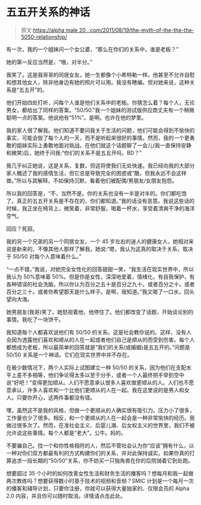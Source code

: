 # 五五开关系的神话

> 原文:[https://alpha male 20 . com/2011/08/19/the-myth-of-the-the-the-5050-relationship/](https://alphamale20.com/2011/08/19/the-myth-of-the-5050-relationship/)

有一次，我的一个姐妹问一个女公婆，“那么在你们的关系中，谁是老板？”

她的第一反应当然是，“哦，对半分。”

我笑了。这是我哥哥的同居女友，她一生都像个小希特勒一样。他甚至不允许自慰和想其他女人，除非他身边有她的照片可以用。我没有瞎编。但对她来说，这种关系是“五五开”的。

他们开始四处打听，问每个人谁是他们关系中的老板。你猜怎么着？每个人，无论男女，都给出了同样的答案。"50/50."我一个姐妹的测试版供应商丈夫有一个稍微聪明一点的答案。他说他有“51%”。是啊。也许在他的梦里。

我的家人很了解我。他们知道不要问我关于生活的问题，他们可能会得到不愉快的事实，可能会毁了每个人的一天，而不是听起来很好的事情。然而，我的一个更勇敢的姐妹实际上勇敢地面对挑战。在他们就这个话题聊了一会儿(我一直保持安静和微笑)后，她终于问我:“你们的关系不是五五开吗，BD？”

我几乎纠正她说，这是关系，复数，但这将使我们无处快速。我已经向我的大部分家人概述了我的感情生活，但它总是导致完全的困惑或“酷，但我永远不会这样做。”所以与其解释，不如保持沉默，看着他们被配偶/男朋友/女朋友抱怨。

所以我的回答是，“不，当然不是。你的关系也没有一半是对半的。你们都吃饱了。真正的五五开关系是不存在的，你们都知道。”我的话没有恶意。我说这些话的时候，我正坐在椅背上，微笑着，非常舒服，喝着一杯水，享受着清爽干净的海洋空气。

回应？死寂。

我的另一个兄弟的另一个同居女友，一个 45 岁左右的迷人的健康女人，她相对来说是新来的，不像其他人那样了解我，她说:“嗯，我认为这真的取决于关系，取决于 50/50 对每个人意味着什么。”

“一点不错，”我说，对她完全女性化的回答甜甜一笑，“我生活在现实世界中，所以我认为 50%意味着 50%。但是你是女性，深深地爱着，情绪化，有自我保护，有各种错误的社会洗脑，所以你认为百分之五十是百分之九十。或者百分之十。或者百分之三十。或者你希望那天是什么样子。是啊，我知道。”我又喝了一口水，回头望向大海。

她男朋友(我哥)笑了。她怒视着他，他停住了。他们都改变了话题，开始谈论别的事情。我吃了一块饼干。

我知道每个人都喜欢说他们有 50/50 的关系。这是社会教你说的。这样，没有人会因为透露他们喜欢和顺从的人在一起或者他们自己是顺从的而受到伤害。每个人都想成为老板，所以最简单的回答就是“我们的关系(或婚姻)是五五开的。”问题是 50/50 关系是一个神话。它们在现实世界中并不存在。

在极少数情况下，两个人实际上试图建立一种 50/50 的关系，因为他们在支配水平上差不多相等，他们争论得太多以至于分手，或者一个人最终把手举到空中说“好吧！”变得更加顺从。人们不愿意承认很多人喜欢做更顺从的人。人们也不愿意承认，许多人喜欢和一个比他们更顺从的人在一起。我在这里说的是男人和女人。只要你开心，这两件事都没有错。

嘿，虽然这不是我的风格，但做一个更顺从的人确实很有吸引力。压力小了很多，工作量也少了很多。相反，和一个更顺从的人在一起会是一种非常愉快的经历。我做过很多次了。然而，在准社会主义、后婴儿潮、后女权主义的世界里，我们不被允许说这些事情。每个人都是“老大”。公牛。妈的。

不要骗自己。找一个和你性格相符的人，然后不管社会认为你“应该”拥有什么，以一种对你们双方都最有利的方式构建你们的关系，并对此保持诚实。如果你真的打算追求一段长期的“50/50”关系，你不妨买一只独角兽在你的后院骑着它到处跑。

想要超过 35 个小时的如何改善女性生活和财务生活的播客吗？想每月和我一起做两次教练吗？想要获得数小时基于技术的视频和音频？SMIC 计划是一个每月一次的播客和辅导计划，只要你注册，你就可以获得大量独家的、仅限会员的 Alpha 2.0 内容，并且你可以随时取消。详情请点击此处。